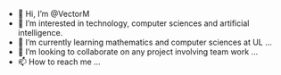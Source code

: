 - 👋 Hi, I’m @VectorM
- 👀 I’m interested in technology, computer sciences and artificial intelligence.
- 🌱 I’m currently learning mathematics and computer sciences at UL ...
- 💞️ I’m looking to collaborate on any project involving team work ...
- 📫 How to reach me ...

<!---
VectorM1/VectorM1 is a ✨ special ✨ repository because its `README.md` (this file) appears on your GitHub profile.
You can click the Preview link to take a look at your changes.
--->
